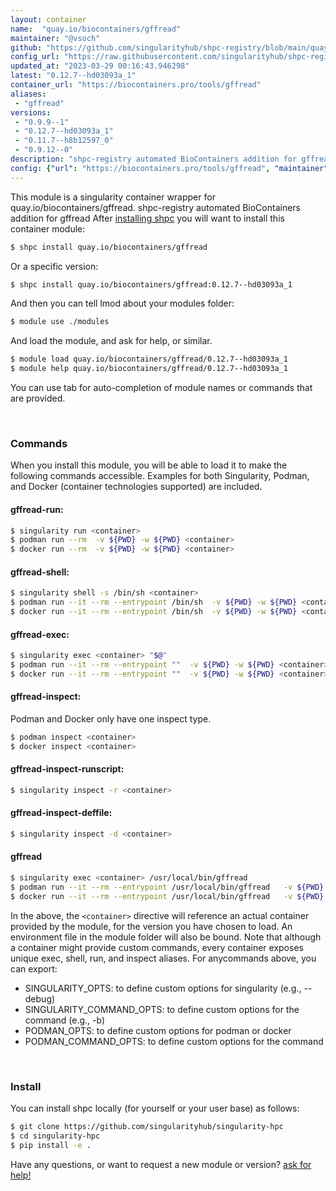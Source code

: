 ```yaml
---
layout: container
name:  "quay.io/biocontainers/gffread"
maintainer: "@vsoch"
github: "https://github.com/singularityhub/shpc-registry/blob/main/quay.io/biocontainers/gffread/container.yaml"
config_url: "https://raw.githubusercontent.com/singularityhub/shpc-registry/main/quay.io/biocontainers/gffread/container.yaml"
updated_at: "2023-03-29 00:16:43.946298"
latest: "0.12.7--hd03093a_1"
container_url: "https://biocontainers.pro/tools/gffread"
aliases:
 - "gffread"
versions:
 - "0.9.9--1"
 - "0.12.7--hd03093a_1"
 - "0.11.7--h8b12597_0"
 - "0.9.12--0"
description: "shpc-registry automated BioContainers addition for gffread"
config: {"url": "https://biocontainers.pro/tools/gffread", "maintainer": "@vsoch", "description": "shpc-registry automated BioContainers addition for gffread", "latest": {"0.12.7--hd03093a_1": "sha256:f46049f79cc002aaa23c31eb30b4ee7037c76c1429217a15792b242e0dbf365d"}, "tags": {"0.9.9--1": "sha256:419e1859e4fdd30217071a75fab40058e89aaaae142615d8102ac8985227e75f", "0.12.7--hd03093a_1": "sha256:f46049f79cc002aaa23c31eb30b4ee7037c76c1429217a15792b242e0dbf365d", "0.11.7--h8b12597_0": "sha256:90c4c2a33e2595b1788bf71e2db0d72fe6daa7e16893f9da81ccc4d8bb384457", "0.9.12--0": "sha256:8d14cc2f9d2b968bd7bfd92dde5800a2b10f14787547df8ad5e626ee69ff4154"}, "docker": "quay.io/biocontainers/gffread", "aliases": {"gffread": "/usr/local/bin/gffread"}}
---
```


This module is a singularity container wrapper for quay.io/biocontainers/gffread.
shpc-registry automated BioContainers addition for gffread
After [installing shpc](#install) you will want to install this container module:


```bash
$ shpc install quay.io/biocontainers/gffread
```

Or a specific version:

```bash
$ shpc install quay.io/biocontainers/gffread:0.12.7--hd03093a_1
```

And then you can tell lmod about your modules folder:

```bash
$ module use ./modules
```

And load the module, and ask for help, or similar.

```bash
$ module load quay.io/biocontainers/gffread/0.12.7--hd03093a_1
$ module help quay.io/biocontainers/gffread/0.12.7--hd03093a_1
```

You can use tab for auto-completion of module names or commands that are provided.

<br>

### Commands

When you install this module, you will be able to load it to make the following commands accessible.
Examples for both Singularity, Podman, and Docker (container technologies supported) are included.

#### gffread-run:

```bash
$ singularity run <container>
$ podman run --rm  -v ${PWD} -w ${PWD} <container>
$ docker run --rm  -v ${PWD} -w ${PWD} <container>
```

#### gffread-shell:

```bash
$ singularity shell -s /bin/sh <container>
$ podman run --it --rm --entrypoint /bin/sh  -v ${PWD} -w ${PWD} <container>
$ docker run --it --rm --entrypoint /bin/sh  -v ${PWD} -w ${PWD} <container>
```

#### gffread-exec:

```bash
$ singularity exec <container> "$@"
$ podman run --it --rm --entrypoint ""  -v ${PWD} -w ${PWD} <container> "$@"
$ docker run --it --rm --entrypoint ""  -v ${PWD} -w ${PWD} <container> "$@"
```

#### gffread-inspect:

Podman and Docker only have one inspect type.

```bash
$ podman inspect <container>
$ docker inspect <container>
```

#### gffread-inspect-runscript:

```bash
$ singularity inspect -r <container>
```

#### gffread-inspect-deffile:

```bash
$ singularity inspect -d <container>
```


#### gffread

```bash
$ singularity exec <container> /usr/local/bin/gffread
$ podman run --it --rm --entrypoint /usr/local/bin/gffread   -v ${PWD} -w ${PWD} <container> -c " $@"
$ docker run --it --rm --entrypoint /usr/local/bin/gffread   -v ${PWD} -w ${PWD} <container> -c " $@"
```



In the above, the `<container>` directive will reference an actual container provided
by the module, for the version you have chosen to load. An environment file in the
module folder will also be bound. Note that although a container
might provide custom commands, every container exposes unique exec, shell, run, and
inspect aliases. For anycommands above, you can export:

 - SINGULARITY_OPTS: to define custom options for singularity (e.g., --debug)
 - SINGULARITY_COMMAND_OPTS: to define custom options for the command (e.g., -b)
 - PODMAN_OPTS: to define custom options for podman or docker
 - PODMAN_COMMAND_OPTS: to define custom options for the command

<br>

### Install

You can install shpc locally (for yourself or your user base) as follows:

```bash
$ git clone https://github.com/singularityhub/singularity-hpc
$ cd singularity-hpc
$ pip install -e .
```

Have any questions, or want to request a new module or version? [ask for help!](https://github.com/singularityhub/singularity-hpc/issues)